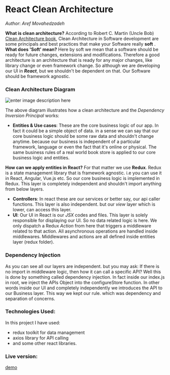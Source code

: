 # React Clean Architecture
*Author*: *Aref Movahedzadeh*

**What is clean architecture?**
According to  Robert C. Martin (Uncle Bob) [Clean Architecture book](https://blog.cleancoder.com/uncle-bob/2012/08/13/the-clean-architecture.html), Clean Architecture in Software development are some principals and best practices that make your Software really **soft** .
**What does 'Soft' mean?**
Here by soft we mean that a software should be ready for future changes, extensions and modifications. Therefore a good architecture is an architecture that is ready for any major changes, like library change or even framework change. So although we are developing our UI in ***React***, but we shouldn't be dependent on that. Our Software should be framework agnostic.

### Clean Architecture Diagram
![enter image description here](https://blog.cleancoder.com/uncle-bob/images/2012-08-13-the-clean-architecture/CleanArchitecture.jpg)

The above diagram illustrates how a clean architecture and the *Dependency Inversion Principal* works:

 - **Entities & Use cases**:  These are the core business logic of our app. In fact it could be a simple object of data. in a sense we can say that our core business logic should be some raw data and shouldn't change anytime. because our business is independent of a particular framework, language or even the fact that it's online or physical. The same business rules of a real world book store is applied to our core business logic and entities. 

 **How can we apply entities in React?**
 For that matter we use **Redux**.  Redux is a state management library that is framework agnostic. i.e you can use it in React, Angular, Vue.js etc. So our core business logic is implemented in Redux. This layer is completely independent and shouldn't import anything from below layers.
 - **Controllers**: In react these are our services or better say, our api caller functions. This layer is also independent. but our *view* layer which is lower, can access this layer.
 - **UI**: Our UI in React is our *JSX* codes and files. This layer is solely responsible for displaying our UI. So no data related logic is here. We only dispatch a Redux *Action* from here that triggers a middleware related to that action. All asynchronous operations are handled inside middlewares. Middlewares and actions are all defined inside entities layer (redux folder).
### Dependency Injection
 As you can see all our layers are independent. but you may ask:
 If there is no import in middleware logic, then how it can call a specific API?
 Well this is done by something called dependency injection. In fact inside our index.js in root, we inject the APIs Object into the configureStore function. In other words inside our UI and completely independently we introduces the API to our Business layer. This way we kept our rule. which was dependency and separation of concerns. 
 
 ###  Technologies Used:
 In this project I have used:
 - redux toolkit for data management 
 - axios library for API calling
 - and some other react libraries.
 
 ### Live version:
  [demo](https://react-clean-architecture.vercel.app/)